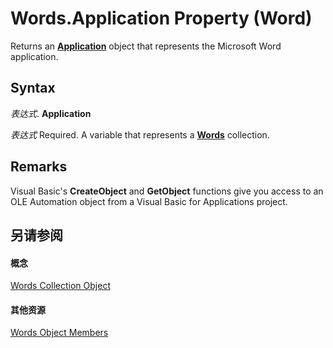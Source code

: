 
# Words.Application Property (Word)

Returns an  **[Application](d1cf6f8f-4e88-bf01-93b4-90a83f79cb44.md)** object that represents the Microsoft Word application.


## Syntax

 _表达式_. **Application**

 _表达式_ Required. A variable that represents a **[Words](a718f69f-1db1-231a-9d65-bf20b48778ed.md)** collection.


## Remarks

Visual Basic's  **CreateObject** and **GetObject** functions give you access to an OLE Automation object from a Visual Basic for Applications project.


## 另请参阅


#### 概念


[Words Collection Object](a718f69f-1db1-231a-9d65-bf20b48778ed.md)
#### 其他资源


[Words Object Members](http://msdn.microsoft.com/library/92281dcf-075c-ce1d-8342-cf1749ebb8ab%28Office.15%29.aspx)